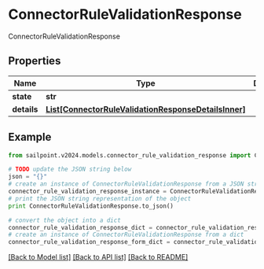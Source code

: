 # ConnectorRuleValidationResponse

ConnectorRuleValidationResponse

## Properties

Name | Type | Description | Notes
------------ | ------------- | ------------- | -------------
**state** | **str** |  | 
**details** | [**List[ConnectorRuleValidationResponseDetailsInner]**](ConnectorRuleValidationResponseDetailsInner.md) |  | 

## Example

```python
from sailpoint.v2024.models.connector_rule_validation_response import ConnectorRuleValidationResponse

# TODO update the JSON string below
json = "{}"
# create an instance of ConnectorRuleValidationResponse from a JSON string
connector_rule_validation_response_instance = ConnectorRuleValidationResponse.from_json(json)
# print the JSON string representation of the object
print ConnectorRuleValidationResponse.to_json()

# convert the object into a dict
connector_rule_validation_response_dict = connector_rule_validation_response_instance.to_dict()
# create an instance of ConnectorRuleValidationResponse from a dict
connector_rule_validation_response_form_dict = connector_rule_validation_response.from_dict(connector_rule_validation_response_dict)
```
[[Back to Model list]](../README.md#documentation-for-models) [[Back to API list]](../README.md#documentation-for-api-endpoints) [[Back to README]](../README.md)


